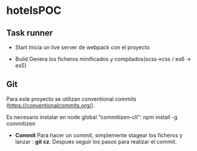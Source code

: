 # hotelsPOC

## Task runner
* Start
Inicia un live server de webpack con el proyecto

* Build
Genera los ficheros minificados y compilados(scss->css / es6 -> es5)

## Git
Para este proyecto se utilizan conventional commits (https://conventionalcommits.org/).

Es necesario instalar en node global "commitizen-cli": npm install -g commitizen

* **Commit**
Para hacer un commit, simplemente stagear los ficheros y lanzar : **git cz**. Despues seguir los pasos para realizar el commit.

